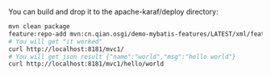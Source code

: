 You can build and drop it to the apache-karaf/deploy directory:

```bash
mvn clean package
feature:repo-add mvn:cn.qian.osgi/demo-mybatis-features/LATEST/xml/features
# You will get "it worked"
curl http://localhost:8181/mvc1/
# You will get json result {"name":"world","msg":"hello world"}
curl http://localhost:8181/mvc1/hello/world
```
